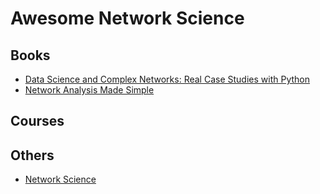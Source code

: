 # Awesome Network Science

## Books
* [Data Science and Complex Networks: Real Case Studies with Python](https://academic.oup.com/book/26566)
* [Network Analysis Made Simple](https://ericmjl.github.io/Network-Analysis-Made-Simple/)
## Courses

## Others
* [Network Science](https://networksciencebook.com/)
